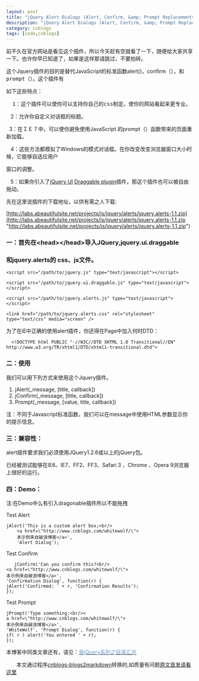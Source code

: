 ```yaml
---
layout: post
title: "jQuery Alert Dialogs (Alert, Confirm, &amp; Prompt Replacements)(翻译)"
description: "jQuery Alert Dialogs (Alert, Confirm, &amp; Prompt Replacements)(翻译)"
category: cnblogs
tags: [code,cnblogs]
---
```



 前不久在官方网站是看见这个插件，所以今天趁有空就看了一下，随便给大家共享一下。也许你早已知道了，如果是这样那请跳过，不要拍砖。
 
 这个Jquery插件的目的是替代JavaScript的标准函数alert()，confirm（）<samp>，和 prompt（）。这个插件有</samp>
 
 <samp>如下这些特点：</samp>
 
 <samp>&nbsp; 1：这个插件可以使你可以支持你自己的css制定。使你的网站看起来更专业。</samp>
 
 &nbsp;&nbsp; 2：允许你自定义对话框的标题。
 
 &nbsp; 3：在ＩＥ７中，可以使你避免使用JavaScript 的prompt（）函数带来的页面重新加载。
 
 &nbsp;&nbsp; 4：这些方法都模拟了Windows的模式对话框。在你改变改变浏览器窗口大小时候，它能够自适应用户
 
 窗口的调整。
 
 &nbsp;&nbsp; 5：如果你引入了[jQuery UI](http://ui.jquery.com/) [Draggable plugin](http://docs.jquery.com/UI/Draggable)插件，那这个插件也可以被自由拖动。
 
 先在这里说插件的下载地址，以供有需之人下载:
 
[http://labs.abeautifulsite.net/projects/js/jquery/alerts/jquery.alerts-1.1.zip](http://labs.abeautifulsite.net/projects/js/jquery/alerts/jquery.alerts-1.1.zip "http://labs.abeautifulsite.net/projects/js/jquery/alerts/jquery.alerts-1.1.zip")

 ### 一：首先在&lt;head&gt;&lt;/head&gt;导入JQuery,jquery.ui.draggable
 
 ### 和jquery.alerts的 css、js文件。
 
	<script src="/path/to/jquery.js" type="text/javascript"></script>

    <script src="/path/to/jquery.ui.draggable.js" type="text/javascript"></script>

    <script src="/path/to/jquery.alerts.js" type="text/javascript"></script>

    <link href="/path/to/jquery.alerts.css" rel="stylesheet" type="text/css" media="screen" />
    
为了在iE中正确的使用alert插件，你还得在Page中加入何时DTD：
 
      <!DOCTYPE html PUBLIC "-//W3C//DTD XHTML 1.0 Transitional//EN" http://www.w3.org/TR/xhtml1/DTD/xhtml1-transitional.dtd">

 ### 二：使用
 
 我们可以用下列方式来使用这个Jquery插件。
 
1. jAlert(_message, [title, callback])
2. jConfirm(_message, [title, callback])
3. Prompt(_message, [value, title, callback])

 
 
 注：不同于Javascript标准函数，我们可以在message中使用HTML参数显示你的提示信息。

 ### 三：兼容性：
 
 alert插件要求我们必须使用JQuery1.2.6或以上的jQuery包。
 
 已经被测试能够在IE6、IE7、FF2、FF3、Safari 3 、Chrome 、Opera 9浏览器上很好的运行。
 
 ### 四：Demo：
 
 注:在Demo中么有引入dragonable插件所以不能拖拽

Test Alert

	jAlert('This is a custom alert box;<br/>
		<a href=\"http://www.cnblogs.com/whitewolf/\">
		本示例来自破浪博客</a>',
		'Alert Dialog');

Test Confirm

	   jConfirm('Can you confirm this?<br/>
	<a href=\"http://www.cnblogs.com/whitewolf/\">
	本示例来自破浪博客</a>',
	'Confirmation Dialog', function(r) {
	jAlert('Confirmed: ' + r, 'Confirmation Results');
	});

Test Prompt

	jPrompt('Type something:<br/><
	a href=\"http://www.cnblogs.com/whitewolf/\">
	本示例来自破浪博客</a>',
	'WhiteWolf', 'Prompt Dialog', function(r) {
	if( r ) alert('You entered ' + r);
	});



本博客中同类文章还有，请见：[<font color="#6699cc">我jQuery系列之目录汇总</font>](http://www.cnblogs.com/whitewolf/archive/2010/06/09/1754988.html) 

&nbsp;&nbsp;&nbsp;&nbsp;&nbsp;&nbsp;&nbsp;本文通过程序[cnblogs-blogs2markdown](https://github.com/greengerong/cnblogs-blogs2markdown "cnblogs-blogs2markdown")转换的,如质量有问题[原文首发请看这里](http://www.cnblogs.com/whitewolf/archive/2010/05/09/1731120.html "原文首发")